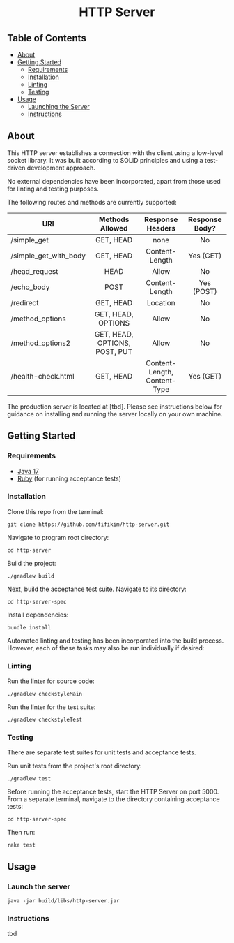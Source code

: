 <h1 align="center">HTTP Server</h1>


## Table of Contents
- [About](#about)
- [Getting Started](#getting_started)
    - [Requirements](#requirements)
    - [Installation](#installation)
    - [Linting](#linting)
    - [Testing](#testing)
- [Usage](#usage)
    - [Launching the Server](#launching)
    - [Instructions](#instructions)

## About <a name = "about"></a>
This HTTP server establishes a connection with the client using a low-level socket library. It was built according to SOLID principles and using a test-driven development approach.

No external dependencies have been incorporated, apart from those used for linting and testing purposes.

The following routes and methods are currently supported:

| URI                   |        Methods Allowed        |        Response Headers         | Response Body? |
|-----------------------|:-----------------------------:|:-------------------------------:|:--------------:|
| /simple_get           |           GET, HEAD           |              none               |       No       |    
| /simple_get_with_body |           GET, HEAD           |         Content-Length          |   Yes (GET)    |
| /head_request         |             HEAD              |              Allow              |       No       |
| /echo_body            |             POST              |         Content-Length          |   Yes (POST)   |
| /redirect             |           GET, HEAD           |            Location             |       No       |
| /method_options       |      GET, HEAD, OPTIONS       |              Allow              |       No       |
| /method_options2      | GET, HEAD, OPTIONS, POST, PUT |              Allow              |       No       |
| /health-check.html    |           GET, HEAD           | Content-Length,<br>Content-Type |   Yes (GET)    |

The production server is located at [tbd]. Please see instructions below for guidance on installing and running the server locally on your own machine.

## Getting Started <a name = "getting_started"></a>

### Requirements <a name = "requirements"></a>

- <a href="https://www.oracle.com/java/technologies/javase/jdk17-archive-downloads.html">Java 17</a>
- <a href="https://www.ruby-lang.org/en/downloads/">Ruby</a> (for running acceptance tests)

### Installation <a name = "installation"></a>

Clone this repo from the terminal:
```
git clone https://github.com/fifikim/http-server.git
```

Navigate to program root directory:
```
cd http-server
```  

Build the project:
```
./gradlew build
```

Next, build the acceptance test suite. Navigate to its directory:
```
cd http-server-spec
```

Install dependencies:
```
bundle install
```

Automated linting and testing has been incorporated into the build process. However, each of these tasks may also be run individually if desired:

### Linting <a name = "linting"></a>

Run the linter for source code:
```
./gradlew checkstyleMain
```

Run the linter for the test suite:
```
./gradlew checkstyleTest
```

### Testing <a name = "testing"></a>

There are separate test suites for unit tests and acceptance tests.

Run unit tests from the project's root directory:
```
./gradlew test
```

Before running the acceptance tests, start the HTTP Server on port 5000. From a separate terminal, navigate to the directory containing acceptance tests:
```
cd http-server-spec
```

Then run:
```
rake test
```

## Usage <a name="usage"></a>

### Launch the server <a name = "launching"></a>

```
java -jar build/libs/http-server.jar
```

### Instructions

tbd
 

